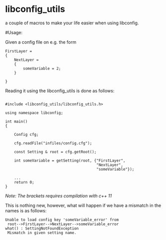 libconfig_utils
===============

a couple of macros to make your life easier when using libconfig.

#Usage:

Given a config file on e.g. the form

```
FirstLayer =
{
    NextLayer =
    {
        someVariable = 2;
    }

}

```

Reading it using the libconfig_utils is done as follows:

```

#include <libconfig_utils/libconfig_utils.h>

using namespace libconfig;

int main()
{

    Config cfg;

    cfg.readFile("infiles/config.cfg");

    const Setting & root = cfg.getRoot();

    int someVariable = getSetting(root, {"FirstLayer",
                                         "NextLayer",
                                         "someVariable"});

    ...
    return 0;
}
```

<i>Note: The brackets requires compilation with c++ 11</i>

This is nothing new, however, what will happen if we have a mismatch in the names is as follows:

```
Unable to load config key 'someVariable_error' from
 root-->FirstLayer-->NextLayer-->someVariable_error
what() : SettingNotFoundException
 Mismatch in given setting name.
```
